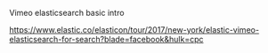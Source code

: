 Vimeo elasticsearch basic intro

https://www.elastic.co/elasticon/tour/2017/new-york/elastic-vimeo-elasticsearch-for-search?blade=facebook&hulk=cpc
